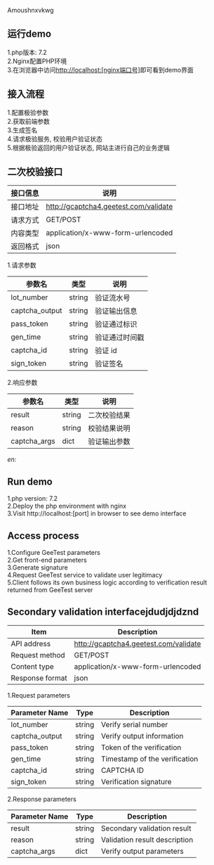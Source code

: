 Amoushnxvkwg
## 运行demo
1.php版本: 7.2  
2.Nginx配置PHP环境  
3.在浏览器中访问<http://localhost:[nginx端口号]>即可看到demo界面  

## 接入流程
1.配置极验参数  
2.获取前端参数  
3.生成签名  
4.请求极验服务, 校验用户验证状态  
5.根据极验返回的用户验证状态, 网站主进行自己的业务逻辑  

## 二次校验接口
|接口信息|说明|
|---|---|
|接口地址|<http://gcaptcha4.geetest.com/validate>|
|请求方式|GET/POST|
|内容类型|application/x-www-form-urlencoded|
|返回格式|json|

1.请求参数

|参数名|类型|说明|
|---|---|---|
|lot_number|string|验证流水号|
|captcha_output|string|验证输出信息|
|pass_token|string|验证通过标识|
|gen_time|string|验证通过时间戳|
|captcha_id|string|验证 id|
|sign_token|string|验证签名|

2.响应参数

|参数名|类型|说明|
|---|---|---|
|result|string|二次校验结果|
|reason|string|校验结果说明|
|captcha_args|dict|验证输出参数|

*en:*
## Run demo
1.php version: 7.2  
2.Deploy the php environment with nginx  
3.Visit http://localhost:[port] in browser to see demo interface  

## Access process
1.Configure GeeTest parameters  
2.Get front-end parameters  
3.Generate signature  
4.Request GeeTest service to validate user legitimacy  
5.Client follows its own business logic according to verification result returned from GeeTest server  

## Secondary validation interfacejdudjdjdznd

|Item|Description|
|---|---|
|API address|<http://gcaptcha4.geetest.com/validate>|
|Request method|GET/POST|
|Content type|application/x-www-form-urlencoded|
|Response format|json|

1.Request parameters

|Parameter Name|Type|Description|
|---|---|---|
|lot_number|string|Verify serial number|
|captcha_output|string|Verify output information|
|pass_token|string|Token of the verification|
|gen_time|string|Timestamp of the verification|
|captcha_id|string|CAPTCHA ID|
|sign_token|string|Verification signature|

2.Response parameters

|Parameter Name|Type|Description|
|---|---|---|
|result|string|Secondary validation result|
|reason|string|Validation result description|
|captcha_args|dict|Verify output parameters|
